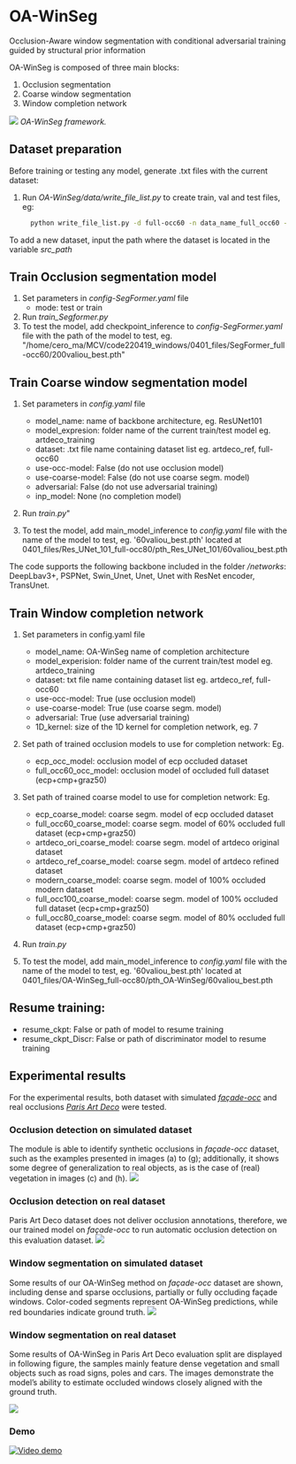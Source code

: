 # OA-WinSeg
Occlusion-Aware window segmentation with conditional adversarial training guided by structural prior information

OA-WinSeg is composed of three main blocks:
1. Occlusion segmentation
2. Coarse window segmentation
3. Window completion network

![](images/OA-WinSeg-pipeline.PNG) 
*OA-WinSeg framework.*

## Dataset preparation

Before training or testing any model, generate .txt files with the current dataset:

1. Run *OA-WinSeg/data/write_file_list.py* to create train, val and test files, eg:
   ```bash
     python write_file_list.py -d full-occ60 -n data_name_full_occ60 -s train
   ```
To add a new dataset, input the path where the dataset is located in the variable *src_path*

## Train Occlusion segmentation model

1. Set parameters in *config-SegFormer.yaml* file
   - mode: test or train
2. Run *train_Segformer.py*
3. To test the model, add checkpoint_inference to *config-SegFormer.yaml* file with the path of the model to test, eg. "/home/cero_ma/MCV/code220419_windows/0401_files/SegFormer_full-occ60/200valiou_best.pth"

## Train Coarse window segmentation model

1. Set parameters in *config.yaml* file
   - model_name: name of backbone architecture, eg. ResUNet101
   - model_expresion: folder name of the current train/test model eg. artdeco_training
   - dataset: .txt file name containing dataset list eg. artdeco_ref, full-occ60
   - use-occ-model: False (do not use occlusion model)
   - use-coarse-model: False (do not use coarse segm. model)
   - adversarial: False (do not use adversarial training)
   - inp_model: None (no completion model)

2. Run *train.py*"
3. To test the model, add main_model_inference to *config.yaml* file with the name of the model to test, eg. '60valiou_best.pth' located at 0401_files/Res_UNet_101_full-occ80/pth_Res_UNet_101/60valiou_best.pth

The code supports the following backbone included in the folder */networks*: DeepLbav3+, PSPNet, Swin_Unet, Unet, Unet with ResNet encoder, TransUnet.

## Train Window completion network

1. Set parameters in config.yaml file
   - model_name: OA-WinSeg name of completion architecture
   - model_experision: folder name of the current train/test model eg. artdeco_training
   - dataset: txt file name containing dataset list eg. artdeco_ref, full-occ60
   - use-occ-model: True (use occlusion model)
   - use-coarse-model: True (use coarse segm. model)
   - adversarial: True (use adversarial training)
   - 1D_kernel: size of the 1D kernel for completion network, eg. 7
 
2. Set path of trained occlusion models to use for completion network:
   Eg.
   - ecp_occ_model: occlusion model of ecp occluded dataset
   - full_occ60_occ_model: occlusion model of occluded full dataset (ecp+cmp+graz50)

3. Set path of trained coarse model to use for completion network:
   Eg.
    - ecp_coarse_model: coarse segm. model of ecp occluded dataset
    - full_occ60_coarse_model:  coarse segm. model of 60% occluded full dataset (ecp+cmp+graz50)
    - artdeco_ori_coarse_model: coarse segm. model of artdeco original dataset
    - artdeco_ref_coarse_model: coarse segm. model of artdeco refined dataset
    - modern_coarse_model: coarse segm. model of 100% occluded modern dataset
    - full_occ100_coarse_model: coarse segm. model of 100% occluded full dataset (ecp+cmp+graz50) 
    - full_occ80_coarse_model: coarse segm. model of 80% occluded full dataset (ecp+cmp+graz50)

4. Run *train.py*

5. To test the model, add main_model_inference to *config.yaml* file with the name of the model to test, eg. '60valiou_best.pth' located at 0401_files/OA-WinSeg_full-occ80/pth_OA-WinSeg/60valiou_best.pth

## Resume training:
- resume_ckpt: False or path of model to resume training
- resume_ckpt_Discr: False or path of discriminator model to resume training

## Experimental results
For the experimental results, both dataset with simulated [*façade-occ*](https://github.com/manuelaceron/occ-data-generation) and real occlusions [*Paris Art Deco*](https://github.com/raghudeep/ParisArtDecoFacadesDataset) were tested.

### Occlusion detection on simulated dataset
The module is able to identify synthetic occlusions in *façade-occ* dataset, such as the examples presented in images (a) to (g); additionally, it shows some degree of generalization to real objects, as is the case of (real) vegetation in images (c) and (h).
![](images/occ-sim.PNG)

### Occlusion detection on real dataset
Paris Art Deco dataset does not deliver occlusion annotations, therefore, we our trained model on *façade-occ* to run automatic occlusion detection on this evaluation dataset. 
![](images/occ-real.PNG)

### Window segmentation on simulated dataset
Some results of our OA-WinSeg method on *façade-occ* dataset are shown, including dense and sparse occlusions, partially or fully occluding façade windows. Color-coded segments represent OA-WinSeg predictions, while red boundaries indicate ground truth.
![](images/win-sim.PNG)

### Window segmentation on real dataset
Some results of OA-WinSeg in Paris Art Deco evaluation split are displayed in following figure, the samples mainly feature dense vegetation and small objects such as road signs, poles and cars. The images demonstrate the model’s ability to estimate occluded windows closely aligned with the ground truth.

![](images/win-real.PNG)

### Demo

[![Video demo](images/demo.PNG)](images/vide-demo.mp4)

